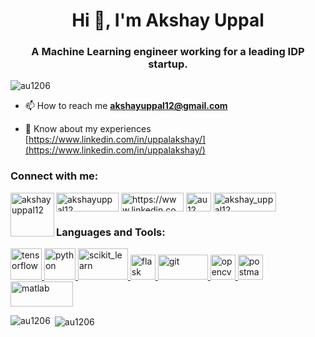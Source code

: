 

<!--
**au1206/au1206** is a ✨ _special_ ✨ repository because its `README.md` (this file) appears on your GitHub profile.

Here are some ideas to get you started:

- 🔭 I’m currently working on ...
- 🌱 I’m currently learning ...
- 👯 I’m looking to collaborate on ...
- 🤔 I’m looking for help with ...
- 💬 Ask me about ...
- 📫 How to reach me: ...
- 😄 Pronouns: ...
- ⚡ Fun fact: ...
-->

<h1 align="center">Hi 👋, I'm Akshay Uppal</h1>
<h3 align="center">A Machine Learning engineer working for a leading IDP startup.</h3>

<p align="left"> <img src="https://komarev.com/ghpvc/?username=au1206&label=Profile%20views&color=0e75b6&style=flat" alt="au1206" /> </p>

- 📫 How to reach me **akshayuppal12@gmail.com**

- 📄 Know about my experiences [https://www.linkedin.com/in/uppalakshay/](https://www.linkedin.com/in/uppalakshay/)

<h3 align="left">Connect with me:</h3>
<p align="left">
<a href="mailto:akshayuppal12@gmail.com">
  <img align="left" alt="akshayuppal12" width="70px" src="https://img.shields.io/badge/Gmail-EA4335?style=for-the-badge&logo=Gmail&logoColor=white" />
</a>
<a href="https://twitter.com/akshayuppal12" target="blank"><img align="center" src="https://img.shields.io/badge/Twitter-1DA1F2?style=for-the-badge&logo=Twitter&logoColor=white" alt="akshayuppal12" height="30" width="100" /></a>
<a href="https://www.linkedin.com/in/uppalakshay/" target="blank"><img align="center" src="https://img.shields.io/badge/Linkedin-0A66C2?style=for-the-badge&logo=Linkedin&logoColor=white" alt="https://www.linkedin.com/in/uppalakshay/" height="30" width="100" /></a>
<a href="https://kaggle.com/au12" target="blank"><img align="center" src="https://cdn.jsdelivr.net/npm/simple-icons@3.0.1/icons/kaggle.svg" alt="au12" height="30" width="40" /></a>
<a href="https://instagram.com/akshay_uppal12" target="blank"><img align="center" src="https://img.shields.io/badge/Instagram-E4405F?style=for-the-badge&logo=instagram&logoColor=white" alt="akshay_uppal12" height="30" width="100" /></a>
</p>

<h3 align="left">Languages and Tools:</h3>

<p align="left"> 
<a href="https://www.tensorflow.org" target="_blank"> <img src="https://media.giphy.com/media/SU2ic3wTfuC6JhD1lA/giphy.gif" alt="tensorflow" width="50" height="50"/> </a> 
<a href="https://www.python.org" target="_blank"> <img src="https://media.giphy.com/media/LMt9638dO8dftAjtco/giphy.gif" alt="python" width="50" height="50"/> </a> <a href="https://scikit-learn.org/" target="_blank"><img src="https://upload.wikimedia.org/wikipedia/commons/0/05/Scikit_learn_logo_small.svg" alt="scikit_learn" width="80" height="50"/> </a> 
<a href="https://flask.palletsprojects.com/" target="_blank"> <img src="https://www.vectorlogo.zone/logos/pocoo_flask/pocoo_flask-icon.svg" alt="flask" width="40" height="40"/> </a> 
<a href="https://git-scm.com/" target="_blank"> <img src="https://media.giphy.com/media/kH1DBkPNyZPOk0BxrM/giphy.gif" alt="git" width="80" height="40"/> </a> 
<a href="https://opencv.org/" target="_blank"> <img src="https://www.vectorlogo.zone/logos/opencv/opencv-icon.svg" alt="opencv" width="40" height="40"/> </a> 
<a href="https://postman.com" target="_blank"> <img src="https://www.vectorlogo.zone/logos/getpostman/getpostman-icon.svg" alt="postman" width="40" height="40"/> </a> 
<a href="https://www.mathworks.com/" target="_blank"> <img src="https://img.shields.io/badge/MATLAB-800000?style=flat-square&logo=MathWorks&logoColor=white" alt="matlab" width="100" height="40"/> </a>  
</p>



<p><img align="left" src="https://github-readme-stats.vercel.app/api/top-langs?username=au1206&show_icons=true&theme=tokyonight" alt="au1206" /></p>

<p>&nbsp;<img align="center" src="https://github-readme-stats.vercel.app/api?username=au1206&show_icons=true&theme=tokyonight" alt="au1206" /></p>
